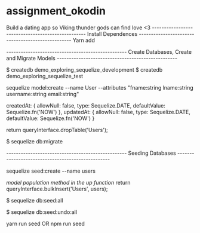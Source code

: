 # assignment_okodin
Build a dating app so Viking thunder gods can find love &lt;3
_--------------------------------------------------_
 Install Dependences
_--------------------------------------------------_
Yarn add

_--------------------------------------------------_
 Create Databases, Create and Migrate Models
_--------------------------------------------------_
<!-- //create databases -->
$ createdb demo_exploring_sequelize_development
$ createdb demo_exploring_sequelize_test

<!-- //adding models -->
sequelize model:create --name User --attributes "fname:string lname:string username:string email:string"

<!-- //timestamps modification//in model files -->
createdAt: {
  allowNull: false,
  type: Sequelize.DATE,
  defaultValue: Sequelize.fn('NOW')
},
updatedAt: {
  allowNull: false,
  type: Sequelize.DATE,
  defaultValue: Sequelize.fn('NOW')
}

<!-- //add to down function in models -->
return queryInterface.dropTable('Users');

<!-- migrate models to the db -->
$ sequelize db:migrate

_--------------------------------------------------_
 Seeding Databases
_--------------------------------------------------_

sequelize seed:create --name users

<!-- This will create and insert the objects to the db -->
*model population method in the up function*
return queryInterface.bulkInsert('Users', users);

<!-- run the seeder -->
$ sequelize db:seed:all

<!-- To roll back the seeds -->
$ sequelize db:seed:undo:all

<!-- Use convenience command to undo migrations and reseed -->
yarn run seed
OR npm run seed
